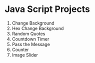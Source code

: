 # Java Script Projects

1. Change Background
2. Hex Change Background
3. Random Quotes
4. Countdown Timer
5. Pass the Message
6. Counter
7. Image Slider
